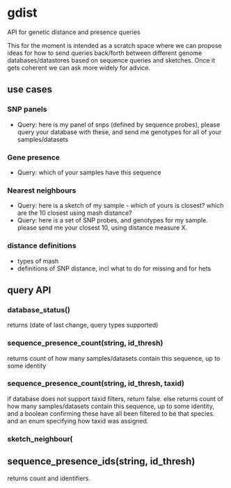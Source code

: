# gdist
API for genetic distance and presence queries

This for the moment is intended as a scratch space where we can
propose ideas for how to send queries back/forth between different
genome databases/datastores based on sequence queries and sketches. 
Once it gets coherent we can ask more widely
for advice.


## use cases

### SNP panels
 - Query: here is my panel of snps (defined by sequence probes), please query your database with these, and send me genotypes for all of your samples/datasets

### Gene presence
 - Query: which of your samples have this sequence

 
### Nearest neighbours
 - Query: here is a sketch of my sample - which of yours is closest? which are the 10 closest using mash distance?
 - Query: here is a set of SNP probes, and genotypes for my sample. please send me your closest 10, using distance measure X.
 
### distance definitions
 - types of mash
 - definitions of SNP distance, incl what to do for missing and for hets
 
 
 ## query API
 
### database_status()
 returns (date of last change, query types supported)
 
 ### sequence_presence_count(string, id_thresh)
  returns count of how many samples/datasets contain this sequence, up to some identity

 ### sequence_presence_count(string, id_thresh, taxid)
 if database does not support taxid filters, return false.
 else returns count of how many samples/datasets contain this sequence, up to some identity,
  and a boolean confirming these have all been filtered to be that species.
  and an enum specifying how taxid was assigned.
  
 ### sketch_neighbour(
  



 ## sequence_presence_ids(string, id_thresh)
  returns count and identifiers.
  
 
 
